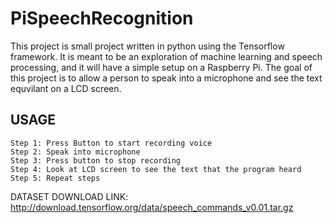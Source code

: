 # PiSpeechRecognition
This project is small project written in python using the Tensorflow framework. It is meant to be an exploration of machine learning and speech processing, and it will have a simple setup on a Raspberry Pi. The goal of this project is to allow a person to speak into a microphone and see the text equvilant on a LCD screen. 

USAGE
-------------
```
Step 1: Press Button to start recording voice
Step 2: Speak into microphone
Step 3: Press button to stop recording 
Step 4: Look at LCD screen to see the text that the program heard
Step 5: Repeat steps
```


DATASET DOWNLOAD LINK: http://download.tensorflow.org/data/speech_commands_v0.01.tar.gz
